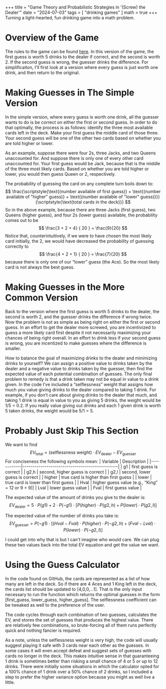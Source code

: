 +++
title = "Game Theory and Probabilistic Strategies in '(Screw) the Dealer'"
date = "2024-07-03"
tags = [
    "drinking games"
]
math = true
+++
Turning a light-hearted, fun drinking game into a math problem.

<!--more-->
# Overview of the Game
The rules to the game can be found [here](https://www.drinkinggames.co.uk/fuck-the-dealer-drinking-game.php). In this version of the game, the first guess is worth 5 drinks to the dealer if correct, and the second is worth 2. If the second guess is wrong, the guesser drinks the difference. For simplificaiton, I'll first look at a version where every guess is just worth one drink, and then return to the original.

# Making Guesses in The Simple Version
In the simple version, where every guess is worth one drink, all the guesser wants to do is be correct on either the first or second guess. In order to do that optimally, the process is as follows: identify the three most available cards left in the deck. Make your first guess the middle card of those three. Your second guess will be one of the other two cards based on whether you are told higher or lower.

As an example, suppose there were four 2s, three Jacks, and two Queens unaccounted for. And suppose there is only one of every other card unaccounted for. Your first guess would be Jack, because that is the middle of the three most likely cards. Based on whether you are told higher or lower, you would then guess Queen or 2, respectively.

The probability of guessing the card on any complete turn boils down to:
$$
\frac{\scriptstyle{\text{(number available of first guess)} + \text{(number available of "higher" guess)} + \text{(number available of "lower" guess)}}}{\scriptstyle{\text{total cards in the deck}}}
$$
So in the above example, because there are three Jacks (first guess), two Queens (higher guess), and four 2s (lower guess) available, the probability comes out to be
$$
\frac{3 + 2 + 4} { 20 } = \frac{9}{20}
$$
Notice that, counterintuitively, if we were to have chosen the most likely card initially, the 2, we would have decreased the probability of guessing correctly to 
$$
\frac{4 + 2 + 1} { 20 } = \frac{7}{20}
$$
because there is only one of our “lower” guess (the Ace). So the most likely card is not always the best guess.

# Making Guesses in the More Common Version
Back to the version where the first guess is worth 5 drinks to the dealer, the second is worth 2, and the guesser drinks the difference if wrong twice. Now the problem is not as simple as being right on either the first or second guess. In an effort to get the dealer more screwed, you are incentivized to guess a more likely card first despite it not necessarily maximizing your chances of being right overall. In an effort to drink less if your second guess is wrong, you are incentized to make guesses where the difference is smaller.

How to balance the goal of maximizing drinks to the dealer and minimizing drinks to yourself? We can assign a positive value to drinks taken by the dealer and a negative value to drinks taken by the guesser, then find the expected value of each potential combination of guesses. The only final problem to remedy is that a drink taken may not be equal in value to a drink given. In the code I’ve included a “selflessness” weight that assigns how much you value giving drinks to the dealer compared to taking 1 drink. For example, if you don’t care about giving drinks to the dealer that much, and taking 1 drink is equal in value to you as giving 5 drinks, the weight would be 1/5 = 0.2. If you really value giving out drinks and each 1 given drink is worth 5 taken drinks, the weight would be 5/1 = 5.

# Probably Just Skip This Section
We want to find
$$
EV_{\text{total}} = \text{(selflessness weight)} \cdot EV_{\text{dealer}} - EV_{\text{guesser}}
$$
For conciseness the following symbols mean:
| Variable   | Description                                    |
|------------|------------------------------------------------|
| g1         | first guess is correct                         |
| g2,h       | second, higher guess is correct                |
| g2,l       | second, lower guess is correct                 |
| higher     | true card is higher than first guess           |
| lower      | true card is lower than first guess            |
| Hval       | higher guess value (e.g., “King” = 12 or 9 = 9)|
| Lval       | lower guess value                              |
| Fval       | first guess value                              |

The expected value of the amount of drinks you give to the dealer is:
$$
EV_{\text{dealer}} = 5 \cdot P(g1) + 2 \cdot P(\neg g1) \cdot [ P(higher) \cdot P(g2,h) + P(lower) \cdot P(g2,l) ]
$$

The expected value of the number of drinks you take is:
$$
EV_{\text{guesser}}  = P(\neg g1) \cdot [(Hval - Fval) \cdot P(higher) \cdot P(\neg g2,h) + (Fval - Lval) \cdot P(lower) \cdot P(\neg g2,l) ]
$$

I could get into why that is but I can't imagine who would care. We can plug these two values back into the total EV equation and get the value we want.

# Using the Guess Calculator
In the code found on GitHub, the cards are represented as a list of how many are left in the deck. So if there are 4 Aces and 1 King left in the deck, the cards list should be updated to [4,0,0,…1]. That is the only input necessary to run the function which returns the optimal guesses in the form [first_guess, lower_guess, higher_guess]. The selflessness coefficient can be tweaked as well to the preference of the user.

The code cycles through each combination of two guesses, calculates the EV, and stores the set of guesses that produces the highest value. There are relatively few combinations, so brute-forcing all of them runs perfectly quick and nothing fancier is required.

As a note, unless the selflessness weight is very high, the code will usually suggest playing it safe with 3 cards near each other as the guesses. In some cases it will even accept defeat and suggest sets of guesses with cards no longer in the deck. This makes intuitive sense in that guaranteeing 1 drink is sometimes better than risking a small chance of 4 or 5 or up to 12 drinks. There were initially some situations in which the calculator opted for a 100% chance of 1 drink over a 50% chance of 2 drinks, so I included a step to prefer the higher variance option because you might as well live a little.